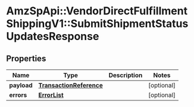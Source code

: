 # AmzSpApi::VendorDirectFulfillmentShippingV1::SubmitShipmentStatusUpdatesResponse

## Properties
Name | Type | Description | Notes
------------ | ------------- | ------------- | -------------
**payload** | [**TransactionReference**](TransactionReference.md) |  | [optional] 
**errors** | [**ErrorList**](ErrorList.md) |  | [optional] 

